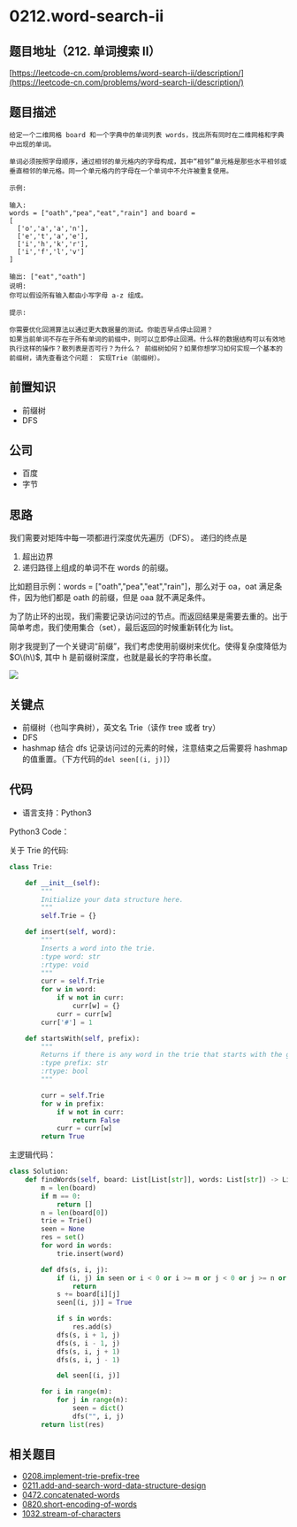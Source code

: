 # 0212.word-search-ii

## 题目地址（212. 单词搜索 II）

[https://leetcode-cn.com/problems/word-search-ii/description/](https://leetcode-cn.com/problems/word-search-ii/description/)

## 题目描述

```text
给定一个二维网格 board 和一个字典中的单词列表 words，找出所有同时在二维网格和字典中出现的单词。

单词必须按照字母顺序，通过相邻的单元格内的字母构成，其中“相邻”单元格是那些水平相邻或垂直相邻的单元格。同一个单元格内的字母在一个单词中不允许被重复使用。

示例:

输入:
words = ["oath","pea","eat","rain"] and board =
[
  ['o','a','a','n'],
  ['e','t','a','e'],
  ['i','h','k','r'],
  ['i','f','l','v']
]

输出: ["eat","oath"]
说明:
你可以假设所有输入都由小写字母 a-z 组成。

提示:

你需要优化回溯算法以通过更大数据量的测试。你能否早点停止回溯？
如果当前单词不存在于所有单词的前缀中，则可以立即停止回溯。什么样的数据结构可以有效地执行这样的操作？散列表是否可行？为什么？ 前缀树如何？如果你想学习如何实现一个基本的前缀树，请先查看这个问题： 实现Trie（前缀树）。
```

## 前置知识

* 前缀树
* DFS

## 公司

* 百度
* 字节

## 思路

我们需要对矩阵中每一项都进行深度优先遍历（DFS）。 递归的终点是

1. 超出边界
2. 递归路径上组成的单词不在 words 的前缀。

比如题目示例：words = \["oath","pea","eat","rain"\]，那么对于 oa，oat 满足条件，因为他们都是 oath 的前缀，但是 oaa 就不满足条件。

为了防止环的出现，我们需要记录访问过的节点。而返回结果是需要去重的。出于简单考虑，我们使用集合（set），最后返回的时候重新转化为 list。

刚才我提到了一个关键词“前缀”，我们考虑使用前缀树来优化。使得复杂度降低为$O\(h\)$, 其中 h 是前缀树深度，也就是最长的字符串长度。

![](https://tva1.sinaimg.cn/large/007S8ZIlly1ghlua4m3ofj30mz0gqdhc.jpg)

## 关键点

* 前缀树（也叫字典树），英文名 Trie（读作 tree 或者 try）
* DFS
* hashmap 结合 dfs 记录访问过的元素的时候，注意结束之后需要将 hashmap 的值重置。（下方代码的`del seen[(i, j)]`）

## 代码

* 语言支持：Python3

Python3 Code：

关于 Trie 的代码:

```python
class Trie:

    def __init__(self):
        """
        Initialize your data structure here.
        """
        self.Trie = {}

    def insert(self, word):
        """
        Inserts a word into the trie.
        :type word: str
        :rtype: void
        """
        curr = self.Trie
        for w in word:
            if w not in curr:
                curr[w] = {}
            curr = curr[w]
        curr['#'] = 1

    def startsWith(self, prefix):
        """
        Returns if there is any word in the trie that starts with the given prefix.
        :type prefix: str
        :rtype: bool
        """

        curr = self.Trie
        for w in prefix:
            if w not in curr:
                return False
            curr = curr[w]
        return True
```

主逻辑代码：

```python
class Solution:
    def findWords(self, board: List[List[str]], words: List[str]) -> List[str]:
        m = len(board)
        if m == 0:
            return []
        n = len(board[0])
        trie = Trie()
        seen = None
        res = set()
        for word in words:
            trie.insert(word)

        def dfs(s, i, j):
            if (i, j) in seen or i < 0 or i >= m or j < 0 or j >= n or not trie.startsWith(s):
                return
            s += board[i][j]
            seen[(i, j)] = True

            if s in words:
                res.add(s)
            dfs(s, i + 1, j)
            dfs(s, i - 1, j)
            dfs(s, i, j + 1)
            dfs(s, i, j - 1)

            del seen[(i, j)]

        for i in range(m):
            for j in range(n):
                seen = dict()
                dfs("", i, j)
        return list(res)
```

## 相关题目

* [0208.implement-trie-prefix-tree](../gao-pin-kao-ti-zhong-deng/208.implement-trie-prefix-tree.md)
* [0211.add-and-search-word-data-structure-design](../gao-pin-kao-ti-zhong-deng/211.add-and-search-word-data-structure-design.md)
* [0472.concatenated-words](472.concatenated-words.md)
* [0820.short-encoding-of-words](https://github.com/azl397985856/leetcode/blob/master/problems/820.short-encoding-of-words.md)
* [1032.stream-of-characters](https://github.com/azl397985856/leetcode/blob/master/problems/1032.stream-of-characters.md)

